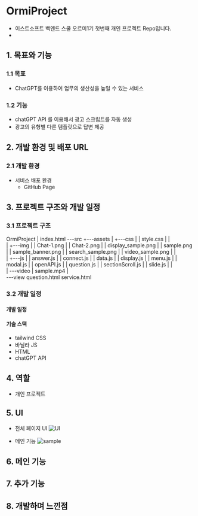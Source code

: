# OrmiProject

-   이스트소프트 백엔드 스쿨 오르미1기 첫번째 개인 프로젝트 Repo입니다.
-

## 1. 목표와 기능

### 1.1 목표

-   ChatGPT를 이용하여 업무의 생산성을 높일 수 있는 서비스

### 1.2 기능

-   chatGPT API 를 이용해서 광고 스크립트를 자동 생성
-   광고의 유형별 다른 템플릿으로 답변 제공

## 2. 개발 환경 및 배포 URL

### 2.1 개발 환경

-   서비스 배포 환경
    -   GitHub Page

## 3. 프로젝트 구조와 개발 일정

### 3.1 프로젝트 구조

OrmiProject
| index.html
\---src
+---assets
| +---css
| | style.css
| |  
 | +---img
| | Chat-1.png
| | Chat-2.png
| | display_sample.png
| | sample.png
| | sample_banner.png
| | search_sample.png
| | video_sample.png
| |  
 | +---js
| | answer.js
| | connect.js
| | data.js
| | display.js
| | menu.js
| | modal.js
| | openAPI.js
| | question.js
| | sectionScroll.js
| | slide.js
| |  
 | \---video
| sample.mp4
|  
 \---view
question.html
service.html

### 3.2 개발 일정

#### 개발 일정

#### 기술 스택

-   tailwind CSS
-   바닐라 JS
-   HTML
-   chatGPT API

## 4. 역할

-   개인 프로젝트

## 5. UI

-   전체 페이지 UI
    ![UI](https://github.com/Hyunwooz/OrmiProject/assets/107661525/50bfb928-f579-4656-9585-dd72aa46bc7a)

-   메인 기능
    ![sample](https://github.com/Hyunwooz/OrmiProject/assets/107661525/3f7a5d78-089c-47f0-8643-d3274bbe5271)

## 6. 메인 기능

## 7. 추가 기능

## 8. 개발하며 느낀점
